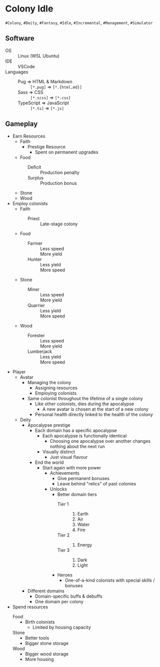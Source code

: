 <!DOCTYPE html><html lang="en"><head><meta charset="UTF-8"><link href="style.css" rel="stylesheet"></head><body><h1>Colony Idle</h1><code>#Colony</code><span>,&#x20;</span><code>#Deity</code><span>,&#x20;</span><code>#Fantasy</code><span>,&#x20;</span><code>#Idle</code><span>,&#x20;</span><code>#Incremental</code><span>,&#x20;</span><code>#Management</code><span>,&#x20;</span><code>#Simulator</code><h2>Software</h2><dl><div><dt>OS</dt><dd>Linux (WSL Ubuntu)</dd></div><div><dt>IDE</dt><dd>VSCode</dd></div><div><dt>Languages</dt><dd><dl><dt>Pug => HTML &amp; Markdown</dt><dd><code>[*.pug]</code><span>&#x20;=>&#x20;</span><code>[*.{html,md}]</code></dd><dt>Sass => CSS</dt><dd><code>[*.scss]</code><span>&#x20;=>&#x20;</span><code>[*.css]</code></dd><dt>TypeScript => JavaScript</dt><dd><code>[*.ts]</code><span>&#x20;=>&#x20;</span><code>[*.js]</code></dd></dl></dd></div></dl><h2>Gameplay</h2><ul><li><span>Earn Resources</span><ul><li><span>Faith</span><ul><li><span>Prestige Resource</span><ul><li>Spent on permanent upgrades</li></ul></li></ul></li><li><span>Food</span><ul><dl><dt>Deficit</dt><dd>Production penalty</dd><dt>Surplus</dt><dd>Production bonus</dd></dl></ul></li><li>Stone</li><li>Wood</li></ul></li><li><span>Employ colonists</span><ul><li><span>Faith</span><ul><dl><dt>Priest</dt><dd>Late-stage colony</dd></dl></ul></li><li><span>Food</span><ul><dl><dt>Farmer</dt><dd>Less speed</dd><dd>More yield</dd><dt>Hunter</dt><dd>Less yield</dd><dd>More speed</dd></dl></ul></li><li><span>Stone</span><ul><dl><dt>Miner</dt><dd>Less speed</dd><dd>More yield</dd><dt>Quarrier</dt><dd>Less yield</dd><dd>More speed</dd></dl></ul></li><li><span>Wood</span><ul><dl><dt>Forester</dt><dd>Less speed</dd><dd>More yield</dd><dt>Lumberjack</dt><dd>Less yield</dd><dd>More speed</dd></dl></ul></li></ul></li><li><span>Player</span><ul><li><span>Avatar</span><ul><li><span>Managing the colony</span><ul><li>Assigning resources</li><li>Employing colonists</li></ul></li><li><span>Same colonist throughout the lifetime of a single colony</span><ul><li><span>Like other colonists, dies during the apocalypse</span><ul><li>A new avatar is chosen at the start of a new colony</li></ul></li><li>Personal health directly linked to the health of the colony</li></ul></li></ul></li><li><span>Deity</span><ul><li><span>Apocalypse prestige</span><ul><li><span>Each domain has a specific apocalypse</span><ul><li><span>Each apocalypse is functionally identical</span><ul><li>Choosing one apocalypse over another changes nothing about the next run</li></ul></li><li><span>Visually distinct</span><ul><li>Just visual flavour</li></ul></li></ul></li><li><span>End the world</span><ul><li><span>Start again with more power</span><ul><li><span>Achievements</span><ul><li>Give permanent bonuses</li><li>Leave behind "relics" of past colonies</li></ul></li><li><span>Unlocks</span><ul><li><span>Better domain tiers</span><dl><dt>Tier 1</dt><ol><dd><li>Earth</li></dd><dd><li>Air</li></dd><dd><li>Water</li></dd><dd><li>Fire</li></dd></ol><dt>Tier 2</dt><ol><dd><li>Energy</li></dd></ol><dt>Tier 3</dt><ol><dd><li>Dark</li></dd><dd><li>Light</li></dd></ol></dl></li><li><span>Heroes</span><ul><li>One-of-a-kind colonists with special skills / bonuses</li></ul></li></ul></li></ul></li></ul></li></ul></li><li><span>Different domains</span><ul><li>Domain-specific buffs &amp; debuffs</li><li>One domain per colony</li></ul></li></ul></li></ul></li><li><span>Spend resources</span><dl><dt>Food</dt><dd><li><span>Birth colonists</span><ul><li>Limited by housing capacity</li></ul></li></dd><dt>Stone</dt><dd><li>Better tools</li><li>Bigger stone storage</li></dd><dt>Wood</dt><dd><li>Bigger wood storage</li><li>More housing</li></dd></dl></li></ul></body></html>
